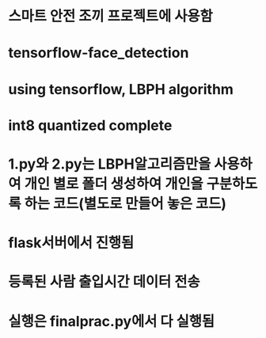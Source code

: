 # 스마트 안전 조끼 프로젝트에 사용함
# tensorflow-face_detection
# using tensorflow, LBPH algorithm
# int8 quantized complete
# 1.py와 2.py는 LBPH알고리즘만을 사용하여 개인 별로 폴더 생성하여 개인을 구분하도록 하는 코드(별도로 만들어 놓은 코드)
# flask서버에서 진행됨
# 등록된 사람 출입시간 데이터 전송
# 실행은 finalprac.py에서 다 실행됨
